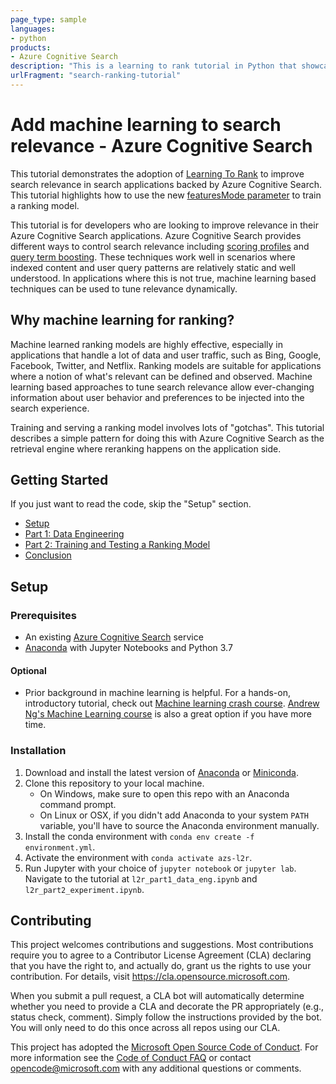 ```yaml
---
page_type: sample
languages:
- python
products:
- Azure Cognitive Search
description: "This is a learning to rank tutorial in Python that showcases reranking on top of Azure Cognitive Search"
urlFragment: "search-ranking-tutorial"
---
```


# Add machine learning to search relevance - Azure Cognitive Search

This tutorial demonstrates the adoption of [Learning To Rank](https://en.wikipedia.org/wiki/Learning_to_rank) to improve search relevance in search applications backed by Azure Cognitive Search. This tutorial highlights how to use the new [featuresMode parameter](https://docs.microsoft.com/rest/api/searchservice/2019-05-06-preview/search-documents#featuresmode) to train a ranking model.

This tutorial is for developers who are looking to improve relevance in their Azure Cognitive Search applications. Azure Cognitive Search provides different ways to control search relevance including [scoring profiles](https://docs.microsoft.com/azure/search/index-add-scoring-profiles) and [query term boosting](https://docs.microsoft.com/azure/search/search-query-lucene-examples#example-5-term-boosting). These techniques work well in scenarios where indexed content and user query patterns are relatively static and well understood. In applications where this is not true, machine learning based techniques can be used to tune relevance dynamically.

## Why machine learning for ranking?

Machine learned ranking models are highly effective, especially in applications that handle a lot of data and user traffic, such as Bing, Google, Facebook, Twitter, and Netflix. Ranking models are suitable for applications where a notion of what's relevant can be defined and observed. Machine learning based approaches to tune search relevance allow ever-changing information about user behavior and preferences to be injected into the search experience.

Training and serving a ranking model involves lots of "gotchas". This tutorial describes a simple pattern for doing this with Azure Cognitive Search as the retrieval engine where reranking happens on the application side.

## Getting Started

If you just want to read the code, skip the "Setup" section.
- [Setup](#setup)
- [Part 1: Data Engineering](l2r_part1_data_eng.ipynb)
- [Part 2: Training and Testing a Ranking Model](l2r_part2_experiment.ipynb)
- [Conclusion](conclusion.md)

## Setup

### Prerequisites
- An existing [Azure Cognitive Search](https://azure.microsoft.com/services/search/) service
- [Anaconda](https://www.anaconda.com/distribution/#download-section) with Jupyter Notebooks and Python 3.7

#### Optional
- Prior background in machine learning is helpful. For a hands-on, introductory tutorial, check out [Machine learning crash course](https://docs.microsoft.com/learn/paths/ml-crash-course/). [Andrew Ng's Machine Learning course](https://www.coursera.org/learn/machine-learning) is also a great option if you have more time.

### Installation

1. Download and install the latest version of [Anaconda](https://www.anaconda.com/distribution/#download-section) or [Miniconda](https://docs.conda.io/en/latest/miniconda.html).
2. Clone this repository to your local machine.
    - On Windows, make sure to open this repo with an Anaconda command prompt.
    - On Linux or OSX, if you didn't add Anaconda to your system `PATH` variable, you'll have to source the Anaconda environment manually.
3. Install the conda environment with `conda env create -f environment.yml`.
4. Activate the environment with `conda activate azs-l2r`.
5. Run Jupyter with your choice of `jupyter notebook` or `jupyter lab`. Navigate to the tutorial at `l2r_part1_data_eng.ipynb` and `l2r_part2_experiment.ipynb`.

## Contributing

This project welcomes contributions and suggestions.  Most contributions require you to agree to a
Contributor License Agreement (CLA) declaring that you have the right to, and actually do, grant us
the rights to use your contribution. For details, visit https://cla.opensource.microsoft.com.

When you submit a pull request, a CLA bot will automatically determine whether you need to provide
a CLA and decorate the PR appropriately (e.g., status check, comment). Simply follow the instructions
provided by the bot. You will only need to do this once across all repos using our CLA.

This project has adopted the [Microsoft Open Source Code of Conduct](https://opensource.microsoft.com/codeofconduct/).
For more information see the [Code of Conduct FAQ](https://opensource.microsoft.com/codeofconduct/faq/) or
contact [opencode@microsoft.com](mailto:opencode@microsoft.com) with any additional questions or comments.
